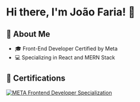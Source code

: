 # Hi there, I'm João Faria! 👋  

## 🚀 About Me  
- 🎓 Front-End Developer Certified by Meta  
- 💻 Specializing in React and MERN Stack 

## 🏅 Certifications  
[![META Frontend Developer Specialization](https://images.credly.com/size/340x340/images/e91ed0b0-842b-417f-8d2f-b07535febdda/image.png)](https://www.credly.com/badges/20debc14-b640-4018-bfae-03ae499dd36f/public_url)

